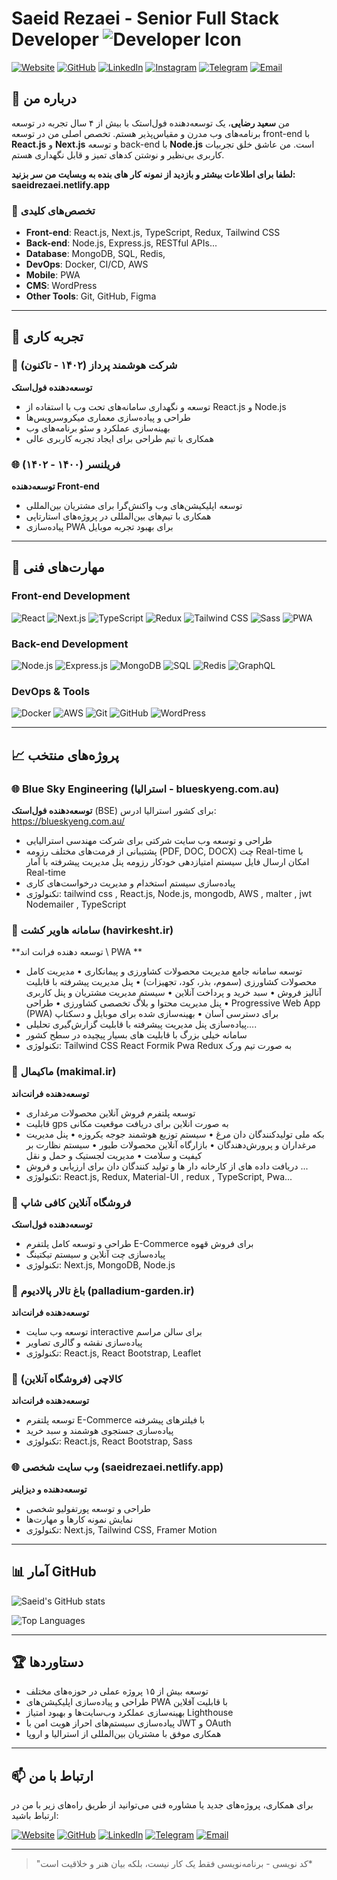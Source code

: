 # Saeid Rezaei - Senior Full Stack Developer ![Developer Icon](https://img.icons8.com/color/48/000000/developer.png)

[![Website](https://img.shields.io/badge/Website-000000?style=for-the-badge&logo=netlify&logoColor=white)](https://saeidrezaei.netlify.app/) 
[![GitHub](https://img.shields.io/badge/GitHub-181717?style=for-the-badge&logo=github&logoColor=white)](https://github.com/Saeid-Rezaei0) 
[![LinkedIn](https://img.shields.io/badge/LinkedIn-0077B5?style=for-the-badge&logo=linkedin&logoColor=white)](https://www.linkedin.com/in/saeid-rezaei-frontend) 
[![Instagram](https://img.shields.io/badge/Instagram-E4405F?style=for-the-badge&logo=instagram&logoColor=white)](https://www.instagram.com/saeid_89999) 
[![Telegram](https://img.shields.io/badge/Telegram-2CA5E0?style=for-the-badge&logo=telegram&logoColor=white)](https://t.me/Saeidfrontend) 
[![Email](https://img.shields.io/badge/Email-D14836?style=for-the-badge&logo=gmail&logoColor=white)](mailto:saeid.rezaei695@gmail.com)

## 👋 درباره من

من **سعید رضایی**، یک توسعه‌دهنده فول‌استک با بیش از ۴ سال تجربه در توسعه برنامه‌های وب مدرن و مقیاس‌پذیر هستم. تخصص اصلی من در توسعه front-end با **React.js** و **Next.js** و توسعه back-end با **Node.js** است. من عاشق خلق تجربیات کاربری بی‌نظیر و نوشتن کدهای تمیز و قابل نگهداری هستم.


**لطفا برای اطلاعات بیشتر و بازدید از نمونه کار های بنده به وبسایت من سر بزنید: saeidrezaei.netlify.app**
### 🎯 تخصص‌های کلیدی
- **Front-end**: React.js, Next.js, TypeScript, Redux, Tailwind CSS
- **Back-end**: Node.js, Express.js, RESTful APIs...
- **Database**: MongoDB, SQL, Redis, 
- **DevOps**: Docker, CI/CD, AWS
- **Mobile**:  PWA
- **CMS**: WordPress
- **Other Tools**: Git, GitHub, Figma

---

## 💼 تجربه کاری

### 🏢 شرکت هوشمند پرداز (۱۴۰۲ - تاکنون)
**توسعه‌دهنده فول‌استک**
- توسعه و نگهداری سامانه‌های تحت وب با استفاده از React.js و Node.js
- طراحی و پیاده‌سازی معماری میکروسرویس‌ها
- بهینه‌سازی عملکرد و سئو برنامه‌های وب
- همکاری با تیم طراحی برای ایجاد تجربه کاربری عالی

### 🌐 فریلنسر (۱۴۰۰ - ۱۴۰۲)
**توسعه‌دهنده Front-end**
- توسعه اپلیکیشن‌های وب واکنش‌گرا برای مشتریان بین‌المللی
- همکاری با تیم‌های بین‌المللی در پروژه‌های استارتاپی
- پیاده‌سازی PWA برای بهبود تجربه موبایل

---

## 🚀 مهارت‌های فنی

### Front-end Development
![React](https://img.shields.io/badge/React-20232A?style=for-the-badge&logo=react&logoColor=61DAFB)
![Next.js](https://img.shields.io/badge/Next.js-000000?style=for-the-badge&logo=nextdotjs&logoColor=white)
![TypeScript](https://img.shields.io/badge/TypeScript-007ACC?style=for-the-badge&logo=typescript&logoColor=white)
![Redux](https://img.shields.io/badge/Redux-764ABC?style=for-the-badge&logo=redux&logoColor=white)
![Tailwind CSS](https://img.shields.io/badge/Tailwind_CSS-38B2AC?style=for-the-badge&logo=tailwind-css&logoColor=white)
![Sass](https://img.shields.io/badge/Sass-CC6699?style=for-the-badge&logo=sass&logoColor=white)
![PWA](https://img.shields.io/badge/PWA-5A0FC8?style=for-the-badge&logo=pwa&logoColor=white)

### Back-end Development
![Node.js](https://img.shields.io/badge/Node.js-339933?style=for-the-badge&logo=nodedotjs&logoColor=white)
![Express.js](https://img.shields.io/badge/Express.js-000000?style=for-the-badge&logo=express&logoColor=white)
![MongoDB](https://img.shields.io/badge/MongoDB-47A248?style=for-the-badge&logo=mongodb&logoColor=white)
![SQL](https://img.shields.io/badge/SQL-4479A1?style=for-the-badge&logo=postgresql&logoColor=white)
![Redis](https://img.shields.io/badge/Redis-DC382D?style=for-the-badge&logo=redis&logoColor=white)
![GraphQL](https://img.shields.io/badge/GraphQL-E10098?style=for-the-badge&logo=graphql&logoColor=white)

### DevOps & Tools
![Docker](https://img.shields.io/badge/Docker-2496ED?style=for-the-badge&logo=docker&logoColor=white)
![AWS](https://img.shields.io/badge/AWS-232F3E?style=for-the-badge&logo=amazonaws&logoColor=white)
![Git](https://img.shields.io/badge/Git-F05032?style=for-the-badge&logo=git&logoColor=white)
![GitHub](https://img.shields.io/badge/GitHub-181717?style=for-the-badge&logo=github&logoColor=white)
![WordPress](https://img.shields.io/badge/WordPress-21759B?style=for-the-badge&logo=wordpress&logoColor=white)

---

## 📈 پروژه‌های منتخب
### 🌐 Blue Sky Engineering (استرالیا - blueskyeng.com.au)
**توسعه‌دهنده فول‌استک** (BSE) برای کشور استرالیا
ادرس: https://blueskyeng.com.au/
- طراحی و توسعه وب سایت شرکتی برای شرکت مهندسی استرالیایی
- پشتیبانی از فرمت‌های مختلف رزومه (PDF, DOC, DOCX)
چت Real-time با امکان ارسال فایل
سیستم امتیازدهی خودکار رزومه
پنل مدیریت پیشرفته با آمار Real-time
- پیاده‌سازی سیستم استخدام و مدیریت درخواست‌های کاری
- تکنولوژی:  tailwind css , React.js, Node.js, mongodb, AWS , malter , jwt Nodemailer , TypeScript


### 🌾 سامانه هاویر کشت (havirkesht.ir)
**توسعه دهنده فرانت اند \ PWA **
- توسعه سامانه جامع مدیریت محصولات کشاورزی و پیمانکاری
• مدیریت کامل محصولات کشاورزی (سموم، بذر، کود، تجهیزات)
• پنل مدیریت پیشرفته با قابلیت آنالیز فروش
• سبد خرید و پرداخت آنلاین
• سیستم مدیریت مشتریان و پنل کاربری
• پنل مدیریت محتوا و بلاگ تخصصی کشاورزی
• طراحی Progressive Web App (PWA) برای دسترسی آسان
• بهینه‌سازی شده برای موبایل و دسکتاپ
- پیاده‌سازی پنل مدیریت پیشرفته با قابلیت گزارش‌گیری تحلیلی....
- سامانه خیلی بزرگ با قابلیت های بسیار پیچیده  در سطح کشور
- تکنولوژی:  Tailwind CSS React Formik Pwa Redux به صورت تیم ورک



### 🐥 ماکیمال (makimal.ir)
**توسعه‌دهنده فرانت‌اند**
- توسعه پلتفرم فروش آنلاین محصولات مرغداری
- قابلیت gps به صورت انلاین برای دریافت موقعیت مکانی
- بکه ملی تولیدکنندگان دان مرغ
• سیستم توزیع هوشمند جوجه یکروزه
• پنل مدیریت مرغداران و پرورش‌دهندگان
• بازارگاه آنلاین محصولات طیور
• سیستم نظارت بر کیفیت و سلامت
• مدیریت لجستیک و حمل و نقل
- دریافت داده های از کارخانه دار ها و تولید کنندگان دان برای ارزیابی و فروش ...
- تکنولوژی: React.js, Redux, Material-UI , redux , TypeScript, Pwa...

### 🏪 فروشگاه آنلاین کافی شاپ
**توسعه‌دهنده فول‌استک**
- طراحی و توسعه کامل پلتفرم E-Commerce برای فروش قهوه
- پیاده‌سازی چت آنلاین و سیستم تیکتینگ
- تکنولوژی: Next.js, MongoDB, Node.js 

### 🌿 باغ تالار پالادیوم (palladium-garden.ir)
**توسعه‌دهنده فرانت‌اند**
- توسعه وب سایت interactive برای سالن مراسم
- پیاده‌سازی نقشه و گالری تصاویر
- تکنولوژی: React.js, React Bootstrap, Leaflet

### 🛒 کالاچی (فروشگاه آنلاین)
**توسعه‌دهنده فرانت‌اند**
- توسعه پلتفرم E-Commerce با فیلترهای پیشرفته
- پیاده‌سازی جستجوی هوشمند و سبد خرید
- تکنولوژی: React.js, React Bootstrap, Sass

### 🌐 وب سایت شخصی (saeidrezaei.netlify.app)
**توسعه‌دهنده و دیزاینر**
- طراحی و توسعه پورتفولیو شخصی
- نمایش نمونه کارها و مهارت‌ها
- تکنولوژی: Next.js, Tailwind CSS, Framer Motion

---

## 📊 آمار GitHub

![Saeid's GitHub stats](https://github-readme-stats.vercel.app/api?username=Saeid-Rezaei0&show_icons=true&theme=radical)

![Top Languages](https://github-readme-stats.vercel.app/api/top-langs/?username=Saeid-Rezaei0&layout=compact&theme=radical)

---

## 🏆 دستاوردها

- توسعه بیش از ۱۵ پروژه عملی در حوزه‌های مختلف
- طراحی و پیاده‌سازی اپلیکیشن‌های PWA با قابلیت آفلاین
- بهینه‌سازی عملکرد وب‌سایت‌ها و بهبود امتیاز Lighthouse
- پیاده‌سازی سیستم‌های احراز هویت امن با JWT و OAuth
- همکاری موفق با مشتریان بین‌المللی از استرالیا و اروپا

---

## 📫 ارتباط با من

برای همکاری، پروژه‌های جدید یا مشاوره فنی می‌توانید از طریق راه‌های زیر با من در ارتباط باشید:

[![Website](https://img.shields.io/badge/Website-000000?style=for-the-badge&logo=netlify&logoColor=white)](https://saeidrezaei.netlify.app/)
[![GitHub](https://img.shields.io/badge/GitHub-181717?style=for-the-badge&logo=github&logoColor=white)](https://github.com/Saeid-Rezaei0)
[![LinkedIn](https://img.shields.io/badge/LinkedIn-0077B5?style=for-the-badge&logo=linkedin&logoColor=white)](https://www.linkedin.com/in/saeid-rezaei-frontend)
[![Telegram](https://img.shields.io/badge/Telegram-2CA5E0?style=for-the-badge&logo=telegram&logoColor=white)](https://t.me/Saeidfrontend)
[![Email](https://img.shields.io/badge/Email-D14836?style=for-the-badge&logo=gmail&logoColor=white)](mailto:saeid.rezaei695@gmail.com)

---

> "کد نویسی  - برنامه‌نویسی فقط یک کار نیست، بلکه بیان هنر و خلاقیت است*
